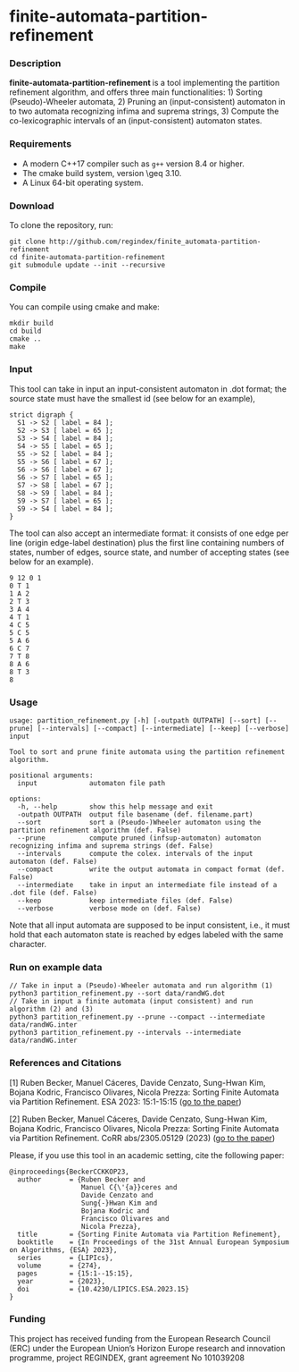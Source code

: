 # finite-automata-partition-refinement

### Description

<strong> finite-automata-partition-refinement </strong> is a tool implementing the partition refinement algorithm, and offers three main functionalities: 1) Sorting (Pseudo)-Wheeler automata, 2) Pruning an (input-consistent) automaton in to two automata recognizing infima and suprema strings, 3) Compute the co-lexicographic intervals of an (input-consistent) automaton states. 

### Requirements

* A modern C++17 compiler such as `g++` version 8.4 or higher.
* The cmake build system, version \geq 3.10.
* A Linux 64-bit operating system.

### Download

To clone the repository, run:

```console
git clone http://github.com/regindex/finite_automata-partition-refinement
cd finite-automata-partition-refinement
git submodule update --init --recursive
```

### Compile

You can compile using cmake and make:

```console
mkdir build
cd build
cmake ..
make
```

### Input

This tool can take in input an input-consistent automaton in .dot format; the source state must have the smallest id (see below for an example),
```
strict digraph {
  S1 -> S2 [ label = 84 ];
  S2 -> S3 [ label = 65 ];
  S3 -> S4 [ label = 84 ];
  S4 -> S5 [ label = 65 ];
  S5 -> S2 [ label = 84 ];
  S5 -> S6 [ label = 67 ];
  S6 -> S6 [ label = 67 ];
  S6 -> S7 [ label = 65 ];
  S7 -> S8 [ label = 67 ];
  S8 -> S9 [ label = 84 ];
  S9 -> S7 [ label = 65 ];
  S9 -> S4 [ label = 84 ];
}
```
The tool can also accept an intermediate format: it consists of one edge per line (origin edge-label destination) plus the first line containing numbers of states, number of edges, source state, and number of accepting states (see below for an example).
```
9 12 0 1
0 T 1
1 A 2
2 T 3
3 A 4
4 T 1
4 C 5
5 C 5
5 A 6
6 C 7
7 T 8
8 A 6
8 T 3
8
```

### Usage

```
usage: partition_refinement.py [-h] [-outpath OUTPATH] [--sort] [--prune] [--intervals] [--compact] [--intermediate] [--keep] [--verbose] input

Tool to sort and prune finite automata using the partition refinement algorithm.

positional arguments:
  input             automaton file path

options:
  -h, --help        show this help message and exit
  -outpath OUTPATH  output file basename (def. filename.part)
  --sort            sort a (Pseudo-)Wheeler automaton using the partition refinement algorithm (def. False)
  --prune           compute pruned (infsup-automaton) automaton recognizing infima and suprema strings (def. False)
  --intervals       compute the colex. intervals of the input automaton (def. False)
  --compact         write the output automata in compact format (def. False)
  --intermediate    take in input an intermediate file instead of a .dot file (def. False)
  --keep            keep intermediate files (def. False)
  --verbose         verbose mode on (def. False)
```
Note that all input automata are supposed to be input consistent, i.e., it must hold that each automaton state is reached by edges labeled with the same character.

### Run on example data

```console
// Take in input a (Pseudo)-Wheeler automata and run algorithm (1)
python3 partition_refinement.py --sort data/randWG.dot
// Take in input a finite automata (input consistent) and run algorithm (2) and (3)
python3 partition_refinement.py --prune --compact --intermediate data/randWG.inter
python3 partition_refinement.py --intervals --intermediate data/randWG.inter
```

### References and Citations 

[1] Ruben Becker, Manuel Cáceres, Davide Cenzato, Sung-Hwan Kim, Bojana Kodric, Francisco Olivares, Nicola Prezza: Sorting Finite Automata via Partition Refinement. ESA 2023: 15:1-15:15 ([go to the paper](https://drops.dagstuhl.de/entities/document/10.4230/LIPIcs.ESA.2023.15))

[2] Ruben Becker, Manuel Cáceres, Davide Cenzato, Sung-Hwan Kim, Bojana Kodric, Francisco Olivares, Nicola Prezza: Sorting Finite Automata via Partition Refinement. CoRR abs/2305.05129 (2023) ([go to the paper](https://arxiv.org/abs/2305.05129))

Please, if you use this tool in an academic setting, cite the following paper:

    @inproceedings{BeckerCCKKOP23,
      author       = {Ruben Becker and
                      Manuel C{\'{a}}ceres and
                      Davide Cenzato and
                      Sung{-}Hwan Kim and
                      Bojana Kodric and
                      Francisco Olivares and
                      Nicola Prezza},
      title        = {Sorting Finite Automata via Partition Refinement},
      booktitle    = {In Proceedings of the 31st Annual European Symposium on Algorithms, {ESA} 2023},
      series       = {LIPIcs},
      volume       = {274},
      pages        = {15:1--15:15},
      year         = {2023},
      doi          = {10.4230/LIPICS.ESA.2023.15}
    }

### Funding

This project has received funding from the European Research Council (ERC) under the European Union’s Horizon Europe research and innovation programme, project REGINDEX, grant agreement No 101039208